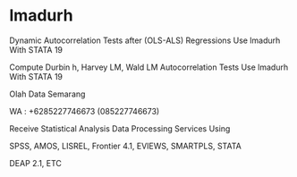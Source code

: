 # lmadurh
Dynamic Autocorrelation Tests after (OLS-ALS) Regressions Use lmadurh With STATA 19

Compute Durbin h, Harvey LM, Wald LM Autocorrelation Tests Use lmadurh With STATA 19

Olah Data Semarang

WA : +6285227746673 (085227746673)

Receive Statistical Analysis Data Processing Services Using

SPSS, AMOS, LISREL, Frontier 4.1, EVIEWS, SMARTPLS, STATA

DEAP 2.1, ETC
